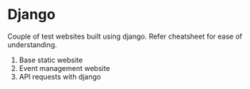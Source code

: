 # Django
Couple of test websites built using django. Refer cheatsheet for ease of understanding.
1) Base static website
2) Event management website
3) API requests with django
